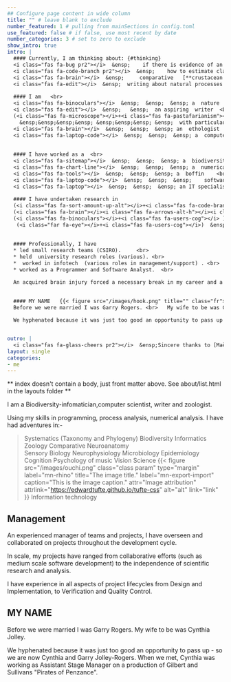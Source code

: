 ```yaml
---
## Configure page content in wide column
title: "" # leave blank to exclude
number_featured: 1 # pulling from mainSections in config.toml
use_featured: false # if false, use most recent by date
number_categories: 3 # set to zero to exclude
show_intro: true
intro: | 
  #### Currently, I am thinking about: {#thinking}
  <i class="fas fa-bug pr2"></i>  &ensp;    if there is evidence of an [**insect apocalypse**]( {{< relref "/project/insect-decline" >}}) in Australia  <br>
  <i class="fas fa-code-branch pr2"></i>  &ensp;    how to estimate clade [**phylogenetic diversity**]( {{< relref "/project/phylogenetic-diversity" >}})  <br>
  <i class="fas fa-brain"></i>  &ensp;     comparative   [**crustacean neuroanatomy**]( {{< relref "/project/neuroanatomy" >}}) <br>
  <i class="fas fa-edit"></i>  &ensp;  writing about natural processes and the [**anthropocene**]( {{< relref "/project/anthropocene" >}}) <br>
 
  #### I am   <br>
  <i class="fas fa-binoculars"></i>  &ensp;  &ensp;  &ensp; a  nature  lover  and  bird nerd     <br>
  <i class="fas fa-edit"></i>  &ensp;   &ensp;  an aspiring  writer  <br>
  (<i class="fas fa-microscope"></i>+<i class="fas fa-pastafarianism"></i>) &ensp;   &ensp; a  zoologist   <br>
    &ensp;&ensp;&ensp;&ensp; &ensp;&ensp;&ensp; &ensp;  with particular fondness for malacostracan crustaceans <br>
  <i class="fas fa-brain"></i>  &ensp;  &ensp;  &ensp; an  ethologist  and  neuroscientist  <br>
  <i class="fas fa-laptop-code"></i>  &ensp;  &ensp;  &ensp; a  computer scientist  <br>
  
 
  #### I have worked as a  <br>
  <i class="fas fa-sitemap"></i>  &ensp;  &ensp;  &ensp; a  biodiversity-informatician   <br>
  <i class="fas fa-chart-line"></i>  &ensp;  &ensp;  &ensp; a  numerical analyst  and   modeller    <br>
  <i class="fas fa-tools"></i>  &ensp;  &ensp;  &ensp; a  boffin    <br>
  <i class="fas fa-laptop-code"></i>  &ensp;  &ensp;  &ensp;    software engineer   <br>
  <i class="fas fa-laptop"></i>  &ensp;  &ensp;  &ensp; an IT specialist and manager 
      
  #### I have undertaken research in 
  (<i class="fas fa-sort-amount-up-alt"></i>+<i class="fas fa-code-branch pr2"></i>) &ensp;  systematics  (taxonomy   and phylogeny) <br>
  (<i class="fas fa-brain"></i><i class="fas fa-arrows-alt-h"></i><i class="fas fa-brain"></i>)  &ensp;  comparative neuroanatomy  <br>
  (<i class="fas fa-binoculars"></i>+<i class="fas fa-users-cog"></i> ) &ensp;  ethology  and  cognition  <br>
   (<i class="far fa-eye"></i>+<i class="fas fa-users-cog"></i>)  &ensp;  sensory biology  and   psychology   <br>
    
    
  #### Professionally, I have 
  * led small research teams (CSIRO).     <br> 
  * held  university research roles (various). <br> 
  *  worked in infotech  (various roles in management/support) . <br> 
  * worked as a Programmer and Software Analyst.  <br> 

  An acquired brain injury forced a necessary break in my career and a re-evaluation of my career goals.
 
   
  #### MY NAME   {{< figure src="/images/hook.png" title="" class="fr">}}
  Before we were married I was Garry Rogers. <br>	My wife to be was Cynthia Jolley. 

  We hyphenated because it was just too good an opportunity to pass up - so we are now Cynthia and Garry Jolley-Rogers. When we met, Cynthia was working as Assistant Stage Manager on a production of Gilbert and Sullivans "Pirates of Penzance".


outro: |
  <i class="fas fa-glass-cheers pr2"></i>  &ensp;Sincere thanks to [Maëlle Salmon](https://masalmon.eu/) for her help naming this Hugo theme!
layout: single
categories:
- me
---
```


** index doesn't contain a body, just front matter above.
See about/list.html in the layouts folder **

I am a Biodiversity-infomatician,computer scientist, writer and zoologist. 

Using my skills in programming, process analysis, numerical analysis. I have had adventures in:-


> Systematics (Taxonomy and Phylogeny)
> Biodiversity Informatics
> Zoology
> Comparative Neuroanatomy 		
> Sensory Biology
> Neurophysiology
> Microbiology
> Epidemiology
> Cognition 
> Psychology of music
> Vision Science {{< figure
  src="/images/ouchi.png"
  class="class param"
  type="margin"
  label="mn-rhino"
  title="The image title."
  label="mn-export-import"
  caption="This is the image caption."
  attr="Image attribution"
  attrlink="https://edwardtufte.github.io/tufte-css"
  alt="alt"
  link="link"
 >}}
> Information technology

## Management
An experienced manager of teams and projects, I have overseen and collaborated on projects throughout the development cycle.

In scale, my projects have ranged from collaborative efforts (such as medium scale software development) to the independence of scientific research and analysis.

I have experience in all aspects of project lifecycles from Design and Implementation, to Verification and Quality Control.

## MY NAME
Before we were married I was Garry Rogers. My wife to be was Cynthia Jolley. 

We hyphenated because it was just too good an opportunity to pass up - so we are now Cynthia and Garry Jolley-Rogers. When we met, Cynthia was working as Assistant Stage Manager on a production of Gilbert and Sullivans "Pirates of Penzance".

 
